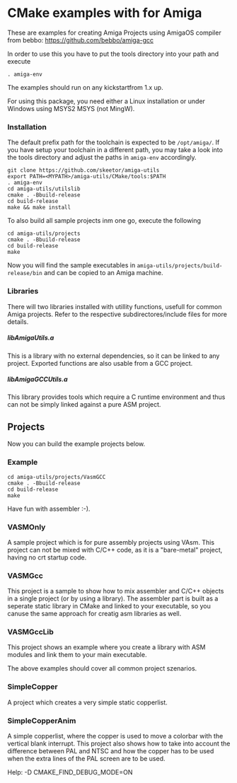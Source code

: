 # CMake examples with for Amiga 

These are examples for creating Amiga Projects using AmigaOS compiler from bebbo: https://github.com/bebbo/amiga-gcc

In order to use this you have to put the tools directory into your path and execute

`. amiga-env`

The examples should run on any kickstartfrom 1.x up.

For using this package, you need either a Linux installation or under Windows using MSYS2 MSYS (not MingW).

### Installation

The default prefix path for the toolchain is expected to be `/opt/amiga/`. If you have setup your toolchain in a different path, you may take a look into the tools directory and adjust the paths in `amiga-env` accordingly.

```
git clone https://github.com/skeetor/amiga-utils
export PATH=<MYPATH>/amiga-utils/CMake/tools:$PATH
. amiga-env
cd amiga-utils/utilslib
cmake . -Bbuild-release
cd build-release
make && make install
```

To also build all sample projects inm one go, execute the following

```
cd amiga-utils/projects
cmake . -Bbuild-release
cd build-release
make
```

Now you will find the sample executables in `amiga-utils/projects/build-release/bin` and can be copied to an Amiga machine.

### Libraries

There will two libraries installed with utillity functions, usefull for common Amiga projects. Refer to the respective subdirectores/include files for more details.

##### libAmigaUtils.a

This is a library with no external dependencies, so it can be linked to any project. Exported functions are also usable from a GCC project.

##### libAmigaGCCUtils.a

This library provides tools which require a C runtime environment and thus can not be simply linked against a pure ASM project.

## Projects

Now you can build the example projects below.


### Example

```
cd amiga-utils/projects/VasmGCC
cmake . -Bbuild-release
cd build-release
make
```
Have fun with assembler :-).

### VASMOnly

A sample project which is for pure assembly projects using VAsm. This project can not be mixed with C/C++ code, as it is a "bare-metal" project, having no crt startup code.

### VASMGcc

This project is a sample to show how to mix assembler and C/C++ objects in a single project (or by using a library).
The assembler part is built as a seperate static library in CMake and linked to your executable, so you canuse the same approach for creatig asm libraries as well.

### VASMGccLib

This project shows an example where you create a library with ASM modules and link them to your main executable.

The above examples should cover all common project szenarios.

### SimpleCopper

A project which creates a very simple static copperlist.

### SimpleCopperAnim

A simple copperlist, where the copper is used to move a colorbar with the vertical blank interrupt. This project also shows how to take into account the difference between PAL and NTSC and how the copper has to be used when the extra lines of the PAL screen are to be used.

Help: -D CMAKE_FIND_DEBUG_MODE=ON
